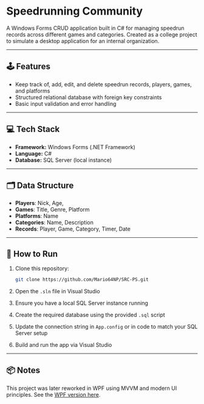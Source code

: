# Speedrunning Community

A Windows Forms CRUD application built in C# for managing speedrun records across different games and categories. Created as a college project to simulate a desktop application for an internal organization.

---

## 🕹️ Features

- Keep track of, add, edit, and delete speedrun records, players, games, and platforms
- Structured relational database with foreign key constraints
- Basic input validation and error handling

---

## 💻 Tech Stack

- **Framework:** Windows Forms (.NET Framework)
- **Language:** C#
- **Database:** SQL Server (local instance)

---

## 🗂️ Data Structure

- **Players**: Nick, Age, 
- **Games**: Title, Genre, Platform
- **Platforms**: Name
- **Categories**: Name, Description
- **Records**: Player, Game, Category, Timer, Date

---

## 🚀 How to Run

1. Clone this repository:
    ```bash
    git clone https://github.com/Mario64NP/SRC-PS.git
    ```

2. Open the `.sln` file in Visual Studio

3. Ensure you have a local SQL Server instance running

4. Create the required database using the provided `.sql` script

5. Update the connection string in `App.config` or in code to match your SQL Server setup

6. Build and run the app via Visual Studio

---

## 📦 Notes

This project was later reworked in WPF using MVVM and modern UI principles. See the [WPF version here](https://github.com/Mario64NP/SRC).

